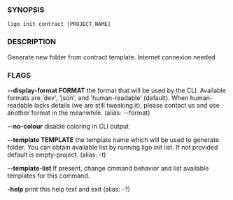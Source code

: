 
### SYNOPSIS
```
ligo init contract [PROJECT_NAME]
```

### DESCRIPTION
Generate new folder from contract template. Internet connexion needed

### FLAGS
**--display-format FORMAT**
the format that will be used by the CLI. Available formats are 'dev', 'json', and 'human-readable' (default). When human-readable lacks details (we are still tweaking it), please contact us and use another format in the meanwhile. (alias: --format)

**--no-colour**
disable coloring in CLI output

**--template TEMPLATE**
the template name which will be used to generate folder. You can obtain available list by running ligo init list. If not provided default is empty-project. (alias: -t)

**--template-list**
If present, change cmmand behavior and list available templates for this command.

**-help**
print this help text and exit (alias: -?)


